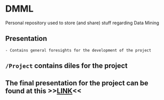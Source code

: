 # DMML

Personal repository used to store (and share) stuff regarding Data Mining

## Presentation 
	- Contains general foresights for the development of the project
	
## `/Project` contains diles for the project

## The final presentation for the project can be found at this >>[LINK](https://www.canva.com/design/DAFWtWRKhMM/UDWA9lP6WG4S0slbGVXxEA/view?utm_content=DAFWtWRKhMM&utm_campaign=designshare&utm_medium=link&utm_source=pub#3)<<
